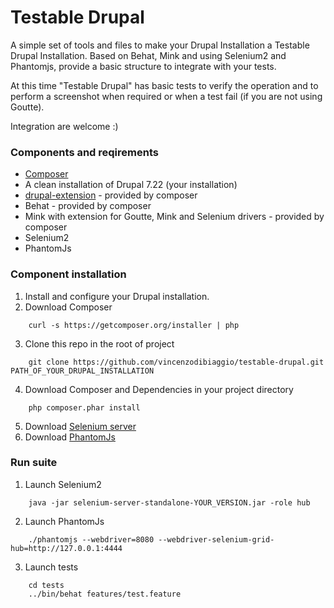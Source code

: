 Testable Drupal
===========

A simple set of tools and files to make your Drupal Installation a Testable Drupal Installation.
Based on Behat, Mink and using Selenium2 and Phantomjs, provide a basic structure to integrate with your tests.

At this time "Testable Drupal" has basic tests to verify the operation and to perform a screenshot when required or when a test fail (if you are not using Goutte).

Integration are welcome :)

### Components and reqirements
* [Composer](https://getcomposer.org)
* A clean installation of Drupal 7.22 (your installation)
* [drupal-extension](https://github.com/jhedstrom/drupalextension) - provided by composer
* Behat - provided by composer
* Mink with extension for Goutte, Mink and Selenium drivers - provided by composer
* Selenium2
* PhantomJs

### Component installation
1) Install and configure your Drupal installation.
2) Download Composer
```
    curl -s https://getcomposer.org/installer | php
```    
3) Clone this repo in the root of project
```
    git clone https://github.com/vincenzodibiaggio/testable-drupal.git PATH_OF_YOUR_DRUPAL_INSTALLATION
```   
4) Download Composer and Dependencies in your project directory
```
    php composer.phar install
```
5) Download [Selenium server](http://docs.seleniumhq.org/download/) 
6) Download [PhantomJs](http://phantomjs.org/download.html)  

### Run suite

1) Launch Selenium2
```
    java -jar selenium-server-standalone-YOUR_VERSION.jar -role hub
```

2) Launch PhantomJs
```
    ./phantomjs --webdriver=8080 --webdriver-selenium-grid-hub=http://127.0.0.1:4444
```

3) Launch tests
```
    cd tests
    ../bin/behat features/test.feature 
```



